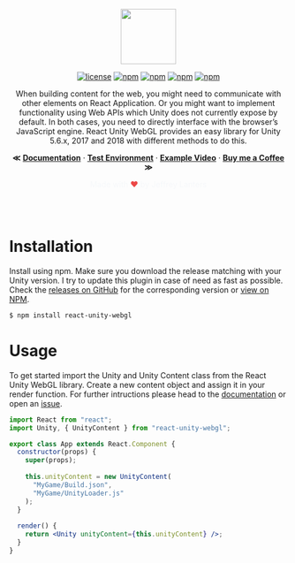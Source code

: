 <div align="center">

<img src="https://raw.githubusercontent.com/jeffreylanters/react-unity-webgl/master/wiki/resources/logo.png" height="100px"></br>

[![license](https://img.shields.io/badge/license-MIT-red.svg)]()
[![npm](https://img.shields.io/npm/v/react-unity-webgl.svg)]()
[![npm](https://img.shields.io/badge/build-passing-brightgreen.svg)]()
[![npm](https://img.shields.io/npm/dt/react-unity-webgl.svg)]()
[![npm](https://img.shields.io/badge/typescript-supported-2a507e.svg)]()

When building content for the web, you might need to communicate with other elements on React Application. Or you might want to implement functionality using Web APIs which Unity does not currently expose by default. In both cases, you need to directly interface with the browser’s JavaScript engine. React Unity WebGL provides an easy library for Unity 5.6.x, 2017 and 2018 with different methods to do this.

**&Lt;**
[**Documentation**](https://github.com/jeffreylanters/react-unity-webgl/wiki) &middot;
[**Test Environment**](https://github.com/jeffreylanters/react-unity-webgl-test) &middot;
[**Example Video**](https://raw.githubusercontent.com/jeffreylanters/react-unity-webgl/master/wiki/resources/demo.gif) &middot;
[**Buy me a Coffee**](https://paypal.me/jeffreylanters)
**&Gt;**

<span style="color:#f6f8fa">Made with <span style="color:#ec4746">&hearts;</span> by Jeffrey Lanters</span>

</div></br></br>

# Installation

Install using npm. Make sure you download the release matching with your Unity version. I try to update this plugin in case of need as fast as possible. Check the [releases on GitHub](https://github.com/jeffreylanters/react-unity-webgl/releases) for the corresponding version or [view on NPM](https://www.npmjs.com/package/react-unity-webgl).

```sh
$ npm install react-unity-webgl
```

# Usage

To get started import the Unity and Unity Content class from the React Unity WebGL library. Create a new content object and assign it in your render function. For further intructions please head to the [documentation](https://github.com/jeffreylanters/react-unity-webgl/wiki) or open an [issue](https://github.com/jeffreylanters/react-unity-webgl/issues).

```jsx
import React from "react";
import Unity, { UnityContent } from "react-unity-webgl";

export class App extends React.Component {
  constructor(props) {
    super(props);
    
    this.unityContent = new UnityContent(
      "MyGame/Build.json",
      "MyGame/UnityLoader.js"
    );
  }
  
  render() {
    return <Unity unityContent={this.unityContent} />;
  }
}
```
